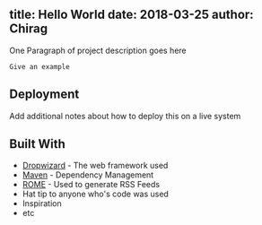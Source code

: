 title: Hello World
date: 2018-03-25
author: Chirag
---

One Paragraph of project description goes here


```
Give an example
```


## Deployment

Add additional notes about how to deploy this on a live system

## Built With

* [Dropwizard](http://www.dropwizard.io/1.0.2/docs/) - The web framework used
* [Maven](https://maven.apache.org/) - Dependency Management
* [ROME](https://rometools.github.io/rome/) - Used to generate RSS Feeds
* Hat tip to anyone who's code was used
* Inspiration
* etc

